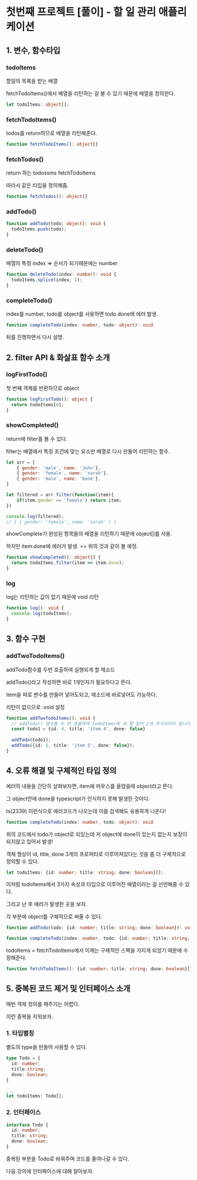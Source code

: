 # 첫번째 프로젝트 [풀이] - 할 일 관리 애플리케이션

## 1. 변수, 함수타입

### todoItems

할일의 목록을 받는 배열

fetchTodoItems()에서 배열을 리턴하는 걸 볼 수 있기 때문에 배열을 정의한다.

```typescript
let todoItems: object[];
```



### fetchTodoItems()

todos를 return하므로 배열을 리턴해준다.

```typescript
function fetchTodoItems(): object[]
```



### fetchTodos()

return 하는 todossms fetchTodoItems

따라서 같은 타입을 정의해줌.

```typescript
function fetchTodos(): object[]
```



### addTodo()

```typescript
function addTodo(todo: object): void {
  todoItems.push(todo);
}
```



### deleteTodo()

배열의 특정 index => 순서가 되기때문에는 number

```typescript
function deleteTodo(index: number): void {
  todoItems.splice(index, 1);
}
```



### completeTodo()

index를 number, todo를 object를 사용하면 todo.done에 에러 발생.

```typescript
function completeTodo(index: number, todo: object): void
```

뒤를 진행하면서 다시 설명.



## 2. filter API & 화살표 함수 소개

### logFirstTodo()

첫 번째 객체를 반환하므로 object

```typescript
function logFirstTodo(): object {
  return todoItems[0];
}
```



### showCompleted()

return에 filter를 볼 수 있다.

filter는 배열에서 특정 조건에 맞는 요소만 배열로 다시 만들어 리턴하는 함수.

```javascript
let arr = [
    { gender: 'male', name: 'John'},
    { gender: 'female', name: 'sarah'},
    { gender: 'male', name: 'bone'},
]

let filtered = arr.filter(function(item){
    if(item.gender == 'female') return item;
})

console.log(filtered);
// [ { gender: 'female', name: 'sarah' } ]
```

 

showComplete가 완성된 항목들의 배열을 리턴하기 때문에 object[]를 사용.

하지만 item.done에 에러가 발생. => 위의 것과 같이 볼 예정.

```typescript
function showCompleted(): object[] {
  return todoItems.filter(item => item.done);
}
```



### log

log는 리턴하는 값이 없기 때문에 void 리턴

```typescript
function log(): void {
  console.log(todoItems);
}
```



## 3. 함수 구현

### addTwoTodoItems()

addTodo함수를 두번 호출하여 실행되게 할 메소드

addTodo()라고 작성하면 바로 1개인자가 필요하다고 뜬다.

item을 따로 변수를 만들어 넣어도되고, 메소드에 바로넣어도 가능하다.

리턴이 없으므로 :void 설정

```typescript
function addTwoTodoItems(): void {
  // addTodo() 함수를 두 번 호출하여 todoItems에 새 할 일이 2개 추가되어야 합니다.
  const todo1 = {id: 4, title: 'item 4', done: false}
  
  addTodo(todo1);
  addTodo({id: 5, title: 'item 5', done: false});
}
```



## 4. 오류 해결 및 구체적인 타입 정의

에러의 내용을 간단히 살펴보자면, item에 마우스를 올렸을때 object라고 뜬다.

그 object안에 done을 typescript가 인식하지 못해 발생한 것이다.



ts(2339) 이런식으로 에러코드가 나오는데 이를 검색해도 유용하게 나온다!



```typescript
function completeTodo(index: number, todo: object): void
```

위의 코드에서 todo가 object로 되있는데 저 object에 done이 있는지 없는지 보장이 되지않고 있어서 발생!

객체 형상이 id, title, done 3개의 프로퍼티로 이루어져있다는 것을 좀 더 구체적으로 정의할 수 있다.

```typescript
let todoItems: {id: number; title: string; done: boolean}[];
```

이처럼 todoItems에서 3가지 속성과 타입으로 이루어진 배열이라는 걸 선언해줄 수 있다.

그리고 난 후 에러가 발생한 곳을 보자.

각 부분에 object를 구체적으로 써줄 수 있다.

```typescript
function addTodo(todo: {id: number; title: string; done: boolean}): void { ... }

function completeTodo(index: number, todo: {id: number; title: string; done: boolean}): void { ... }
```



todoItems = fetchTodoItems에서 이제는 구체적인 스펙을 가지게 되었기 때문에 수정해준다.

```typescript
function fetchTodoItems(): {id: number; title: string; done: boolean}[] { ... }
```



## 5. 중복된 코드 제거 및 인터페이스 소개

매번 객체 정의를 해주기는 어렵다.

이런 중복을 지워보자.

### 1. 타입별칭

별도의 type을 만들어 사용할 수 있다.

```typescript
type Todo = {
  id: number;
  title:string;
  done: boolean;
}

...
let todoItems: Todo[];
```



### 2. 인터페이스

```typescript
interface Todo {
  id: number;
  title: string;
  done: boolean;
}
```

중복된 부분을 Todo로 바꿔주며 코드를 줄여나갈 수 있다.

다음 강의에 인터페이스에 대해  알아보자.